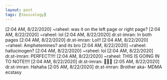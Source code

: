 ```yaml
---
layout: post
tags: [toxicology]
---
```



[2:04 AM, 8/22/2020] ~raheel: was it on the left page or right page?
[2:04 AM, 8/22/2020] ~raheel: lol
[2:04 AM, 8/22/2020] dr.st-imran: In both pages
[2:04 AM, 8/22/2020] dr.st-imran: Lol!!
[2:04 AM, 8/22/2020] ~raheel: Amphetemines? and its bro
[2:04 AM, 8/22/2020] ~raheel: hallucinogen?
[2:04 AM, 8/22/2020] ~raheel: lol
[2:04 AM, 8/22/2020] dr.st-imran: PERFECT!!!!
[2:04 AM, 8/22/2020] ~raheel: THIS IS GOING IN TO NOTE!!!!
[2:04 AM, 8/22/2020] dr.st-imran: 👏👏👏
[2:05 AM, 8/22/2020] dr.st-imran: Hahaha
[2:05 AM, 8/22/2020] dr.st-imran: Brother aka- MDMA ecstasy


